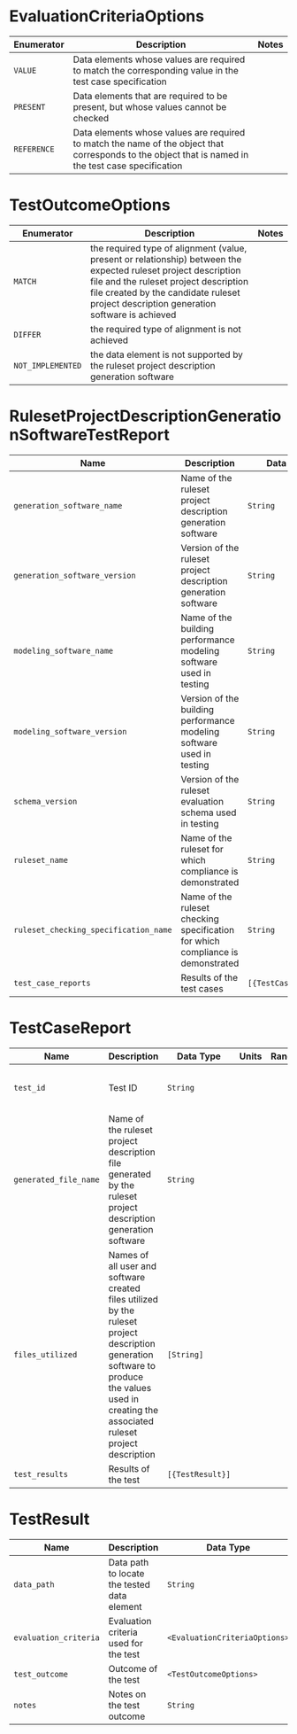 # EvaluationCriteriaOptions
| Enumerator  |                                                                     Description                                                                     | Notes |
| ----------- | --------------------------------------------------------------------------------------------------------------------------------------------------- | ----- |
| `VALUE`     | Data elements whose values are required to match the corresponding value in the test case specification                                             |       |
| `PRESENT`   | Data elements that are required to be present, but whose values cannot be checked                                                                   |       |
| `REFERENCE` | Data elements whose values are required to match the name of the object that corresponds to the object that is named in the test case specification |       |

# TestOutcomeOptions
|    Enumerator     |                                                                                                                     Description                                                                                                                     | Notes |
| ----------------- | --------------------------------------------------------------------------------------------------------------------------------------------------------------------------------------------------------------------------------------------------- | ----- |
| `MATCH`           | the required type of alignment (value, present or relationship) between the expected ruleset project description file and the ruleset project description file created by the candidate ruleset project description generation software is achieved |       |
| `DIFFER`          | the required type of alignment is not achieved                                                                                                                                                                                                      |       |
| `NOT_IMPLEMENTED` | the data element is not supported by the ruleset project description generation software                                                                                                                                                            |       |

# RulesetProjectDescriptionGenerationSoftwareTestReport
|                 Name                  |                                   Description                                   |      Data Type       | Units | Range | Req |                                  Notes                                  |
| ------------------------------------- | ------------------------------------------------------------------------------- | -------------------- | ----- | ----- | --- | ----------------------------------------------------------------------- |
| `generation_software_name`            | Name of the ruleset project description generation software                     | `String`             |       |       |     |                                                                         |
| `generation_software_version`         | Version of the ruleset project description generation software                  | `String`             |       |       |     | Version naming/numbering convention is not defined                      |
| `modeling_software_name`              | Name of the building performance modeling software used in testing              | `String`             |       |       |     |                                                                         |
| `modeling_software_version`           | Version of the building performance modeling software used in testing           | `String`             |       |       |     | Version naming/numbering convention as defined by the modeling software |
| `schema_version`                      | Version of the ruleset evaluation schema used in testing                        | `String`             |       |       |     | Version naming/numbering convention as defined by the schema            |
| `ruleset_name`                        | Name of the ruleset for which compliance is demonstrated                        | `String`             |       |       |     |                                                                         |
| `ruleset_checking_specification_name` | Name of the ruleset checking specification for which compliance is demonstrated | `String`             |       |       |     |                                                                         |
| `test_case_reports`                   | Results of the test cases                                                       | `[{TestCaseReport}]` |       |       |     |                                                                         |

# TestCaseReport
|         Name          |                                                                                          Description                                                                                           |    Data Type     | Units | Range | Req |               Notes               |
| --------------------- | ---------------------------------------------------------------------------------------------------------------------------------------------------------------------------------------------- | ---------------- | ----- | ----- | --- | --------------------------------- |
| `test_id`             | Test ID                                                                                                                                                                                        | `String`         |       |       |     | ID corresponding to the test case |
| `generated_file_name` | Name of the ruleset project description file generated by the ruleset project description generation software                                                                                  | `String`         |       |       |     |                                   |
| `files_utilized`      | Names of all user and software created files utilized by the ruleset project description generation software to produce the values used in creating the associated ruleset project description | `[String]`       |       |       |     |                                   |
| `test_results`        | Results of the test                                                                                                                                                                            | `[{TestResult}]` |       |       |     |                                   |

# TestResult
|         Name          |                 Description                 |           Data Type           | Units | Range | Req | Notes |
| --------------------- | ------------------------------------------- | ----------------------------- | ----- | ----- | --- | ----- |
| `data_path`           | Data path to locate the tested data element | `String`                      |       |       |     |       |
| `evaluation_criteria` | Evaluation criteria used for the test       | `<EvaluationCriteriaOptions>` |       |       |     |       |
| `test_outcome`        | Outcome of the test                         | `<TestOutcomeOptions>`        |       |       |     |       |
| `notes`               | Notes on the test outcome                   | `String`                      |       |       |     |       |

